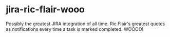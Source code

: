 # jira-ric-flair-wooo
Possibly the greatest JIRA integration of all time. Ric Flair's greatest quotes as notifications every time a task is marked completed. WOOOO!
